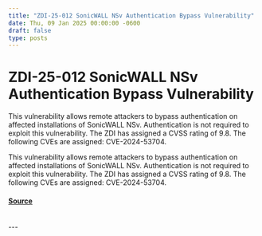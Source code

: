 ```yaml
---
title: "ZDI-25-012 SonicWALL NSv Authentication Bypass Vulnerability"
date: Thu, 09 Jan 2025 00:00:00 -0600
draft: false
type: posts
---
```

# ZDI-25-012 SonicWALL NSv Authentication Bypass Vulnerability





This vulnerability allows remote attackers to bypass authentication on affected installations of SonicWALL NSv. Authentication is not required to exploit this vulnerability. The ZDI has assigned a CVSS rating of 9.8. The following CVEs are assigned: CVE-2024-53704.

This vulnerability allows remote attackers to bypass authentication on affected installations of SonicWALL NSv. Authentication is not required to exploit this vulnerability. The ZDI has assigned a CVSS rating of 9.8. The following CVEs are assigned: CVE-2024-53704.

#### [Source](http://www.zerodayinitiative.com/advisories/ZDI-25-012/)

<br/>
---
